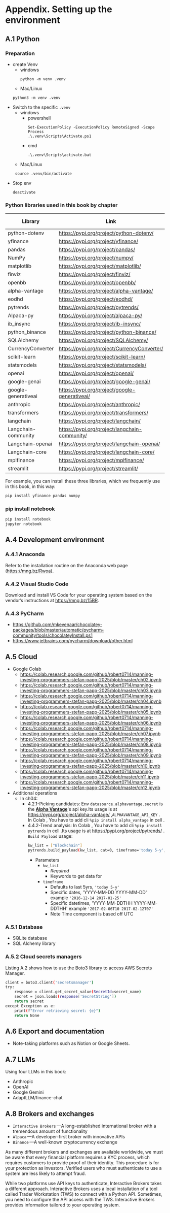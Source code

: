 # Appendix. Setting up the environment
## A.1 Python
### Preparation
* create Venv
  * windows
    ```commandline
    python -m venv .venv
    ```
  *  Mac/Linux 
    ```commandline
    python3 -m venv .venv
    ```
* Switch to the specific `.venv`
  * windows
    * powershell
      ```commandline
      Set-ExecutionPolicy -ExecutionPolicy RemoteSigned -Scope Process
      .\.venv\Scripts\Activate.ps1
      ```
    * cmd
      ```commandline
      .\.venv\Scripts\activate.bat
      ```
  *  Mac/Linux 
    ```commandline
     source .venv/bin/activate
    ```
* Stop env
  ```
  deactivate
  ```
### Python libraries used in this book by chapter
| Library             | Link                                          | Chapter | Key required |
|---------------------|-----------------------------------------------|---------|--------------|
| python-dotenv       | https://pypi.org/project/python-dotenv/       | 3       | No           |
| yfinance            | https://pypi.org/project/yfinance/            | 3       | No           |
| pandas              | https://pypi.org/project/pandas/              | 3       | No           |
| NumPy               | https://pypi.org/project/numpy/               | 3       | No           |
| matplotlib          | https://pypi.org/project/matplotlib/          | 3       | No           |
| finviz              | https://pypi.org/project/finviz/              | 3       | Yes          |
| openbb              | https://pypi.org/project/openbb/              | 3       | Yes          |
| alpha-vantage       | https://pypi.org/project/alpha-vantage/       | 3       | Yes          |
| eodhd               | https://pypi.org/project/eodhd/               | 3       | Yes          |
| pytrends            | https://pypi.org/project/pytrends/            | 4       | No           |
| Alpaca-py           | https://pypi.org/project/alpaca-py/           | 6       | Yes          |
| ib_insync           | https://pypi.org/project/ib-insync/           | 6       | No           |
| python_binance      | https://pypi.org/project/python-binance/      | 6       | Yes          |
| SQLAlchemy          | https://pypi.org/project/SQLAlchemy/          | 6       | No           |
| CurrencyConverter   | https://pypi.org/project/CurrencyConverter/   | 6       | No           |
| scikit-learn        | https://pypi.org/project/scikit-learn/        | 8       | No           |
| statsmodels         | https://pypi.org/project/statsmodels/         | 8       | No           |
| openai              | https://pypi.org/project/openai/              | 8       | Yes          |
| google-genai        | https://pypi.org/project/google-genai/        | 8       | Yes          |
| google-generativeai | https://pypi.org/project/google-generativeai/ | 8       | Yes          |
| anthropic           | https://pypi.org/project/anthropic/           | 8       | Yes          |
| transformers        | https://pypi.org/project/transformers/        | 8       | No           |
| langchain           | https://pypi.org/project/langchain/           | 9       | No           |
| Langchain-community | https://pypi.org/project/langchain-community/ | 9       | No           |
| Langchain-openai    | https://pypi.org/project/langchain-openai/    | 9       | Yes          |
| Langchain-core      | https://pypi.org/project/langchain-core/      | 9       | No           |
| mplfinance          | https://pypi.org/project/mplfinance/          | 10      | No           |
| streamlit           | https://pypi.org/project/streamlit/           | 10      | No           |

For example, you can install these three libraries, which we frequently use in this book, in this way:
```bash
pip install yfinance pandas numpy
```
### pip install notebook
```bash
pip install notebook
jupyter notebook
```
## A.4 Development environment
### A.4.1 Anaconda
Refer to the installation routine on the Anaconda web page (https://mng.bz/Rwoa).

### A.4.2 Visual Studio Code
Download and install VS Code for your operating system based on the vendor’s instructions at https://mng.bz/15BR.

### A.4.3 PyCharm
* https://github.com/mkevenaar/chocolatey-packages/blob/master/automatic/pycharm-community/tools/chocolateyInstall.ps1
* https://www.jetbrains.com/pycharm/download/other.html

## A.5 Cloud
* Google Colab
  * https://colab.research.google.com/github/robert0714/manning-investing-programmers-stefan-papp-2025/blob/master/ch02.ipynb
  * https://colab.research.google.com/github/robert0714/manning-investing-programmers-stefan-papp-2025/blob/master/ch03.ipynb
  * https://colab.research.google.com/github/robert0714/manning-investing-programmers-stefan-papp-2025/blob/master/ch04.ipynb
  * https://colab.research.google.com/github/robert0714/manning-investing-programmers-stefan-papp-2025/blob/master/ch05.ipynb
  * https://colab.research.google.com/github/robert0714/manning-investing-programmers-stefan-papp-2025/blob/master/ch06.ipynb
  * https://colab.research.google.com/github/robert0714/manning-investing-programmers-stefan-papp-2025/blob/master/ch07.ipynb
  * https://colab.research.google.com/github/robert0714/manning-investing-programmers-stefan-papp-2025/blob/master/ch08.ipynb
  * https://colab.research.google.com/github/robert0714/manning-investing-programmers-stefan-papp-2025/blob/master/ch09.ipynb
  * https://colab.research.google.com/github/robert0714/manning-investing-programmers-stefan-papp-2025/blob/master/ch10.ipynb
  * https://colab.research.google.com/github/robert0714/manning-investing-programmers-stefan-papp-2025/blob/master/ch11.ipynb
  * https://colab.research.google.com/github/robert0714/manning-investing-programmers-stefan-papp-2025/blob/master/ch12.ipynb
* Additional operations
  * In ch04:
    * 4.2.1-Picking candidates: Env `datasource.alphavantage.secret` is the [**Alpha Vantage**](https://www.alphavantage.co/support/#)'s api key.Its usage is at https://pypi.org/project/alpha-vantage/ ,`ALPHAVANTAGE_API_KEY` . In Colab , You have to add cli `%pip install alpha_vantage` in cell .
    * 4.4.2-Trend analysis: In Colab , You have to add cli `%pip install pytrends` in cell .Its usage is at https://pypi.org/project/pytrends/ . `Build Payload` usage:
      ```bash
      kw_list = ["Blockchain"]
      pytrends.build_payload(kw_list, cat=0, timeframe='today 5-y', geo='', gprop='')
      ```
      *  Parameters
         *  `kw_list`
            *  *Required*
            *  Keywords to get data for
         *  `timeframe`
            * Defaults to last 5yrs, `'today 5-y'`
            * Specific dates, 'YYYY-MM-DD YYYY-MM-DD' example `'2016-12-14 2017-01-25'`
            * Specific datetimes, 'YYYY-MM-DDTHH YYYY-MM-DDTHH' example `'2017-02-06T10 2017-02-12T07'`
            * Note Time component is based off UTC
### A.5.1 **Database**
* SQLite database
* SQL Alchemy library

### A.5.2 Cloud secrets managers
Listing A.2 shows how to use the Boto3 library to access AWS Secrets Manager.
```bash
client = boto3.client('secretsmanager')
try:
    response = client.get_secret_value(SecretId=secret_name)
    secret = json.loads(response['SecretString'])
    return secret
except Exception as e:
    print(f"Error retrieving secret: {e}")
    return None
```

## A.6 Export and documentation
* Note-taking platforms such as Notion or Google Sheets.
  
## A.7 LLMs
Using four LLMs in this book:
* Anthropic
* OpenAI
* Google Gemini
* AdaptLLM/finance-chat

## A.8 Brokers and exchanges 
* `Interactive Brokers` —A long-established international broker with a tremendous amount of functionality
* `Alpaca` —A developer-first broker with innovative APIs
* `Binance` —A well-known cryptocurrency exchange

As many different brokers and exchanges are available worldwide, we must be aware that every financial platform requires a KYC process, which requires customers to provide proof of their identity. This procedure is for your protection as investors. Verified users who must authenticate to use a system are less likely to attempt fraud.

While two platforms use API keys to authenticate, Interactive Brokers takes a different approach. Interactive Brokers uses a local installation of a tool called Trader Workstation (TWS) to connect with a Python API. Sometimes, you need to configure the API access with the TWS. Interactive Brokers provides information tailored to your operating system.
